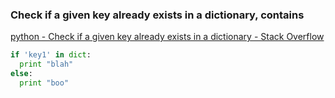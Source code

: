 ###  Check if a given key already exists in a dictionary,  contains


[python - Check if a given key already exists in a dictionary - Stack Overflow](https://stackoverflow.com/questions/1602934/check-if-a-given-key-already-exists-in-a-dictionary "python - Check if a given key already exists in a dictionary - Stack Overflow")




```python
if 'key1' in dict:
  print "blah"
else:
  print "boo"
```

